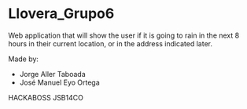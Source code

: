 # Llovera_Grupo6
Web application that will show the user if it is going to rain in the next 8 hours in their current location, or in the address indicated later.

Made by:

- Jorge Aller Taboada
- José Manuel Eyo Ortega

HACKABOSS JSB14CO
